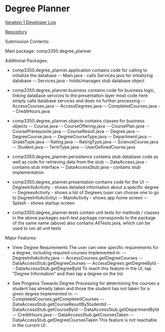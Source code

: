 # Degree Planner

[Iteration 1 Developer Log](https://docs.google.com/document/d/1VlnjG8H_lTQEfeJ99SGC2vxbQOdTMdJD4wwznMJKhIU/edit?usp=sharing)

[Repository](https://github.com/tiffcj/degree-planner.git)

Submission Contents:

Main package: comp3350.degree_planner

Additional Packages:

- comp3350.degree_planner.application
  contains code for calling to initialize the database
  -- Main.java - calls Services.java for initializing database
  -- Services.java - holds/manages stub database object

- comp3350.degree_planner.business
  contains code for business logic, linking database services to the presentation layer
  most code here simply calls database services and does no further processing
  -- AccessCourses.java
  -- AccessDegrees.java
  -- CompletedCourses.java
  -- CreditHours.java

- comp3350.degree_planner.objects
  contains classes for business objects
  -- Course.java
  -- CourseOffering.java
  -- CoursePlan.java
  -- CoursePrerequisite.java
  -- CourseResult.java
  -- Degree.java
  -- DegreeCourse.java
  -- DegreeCourseType.java
  -- Department.java
  -- GradeType.java
  -- Rating.java
  -- RatingType.java
  -- ScienceCourse.java
  -- Student.java
  -- TermType.java
  -- UserDefinedCourse.java

- comp3350.degree_planner.persistence
  contains stub database code as well as code for retrieving data from the stub
  -- DataAccess.java - contains stub interface
  -- DataAccessStub.java - contains stub implementation

- comp3350.degree_planner.presentation
  contains code for the UI
  -- DegreeInfoActivity - shows detailed information about a specific degree
  -- DegreesActivity - shows a list of Degrees (user can choose one to go to DegreeInfoActivity)
  -- MainActivity - shows app home screen
  -- Splash - shows startup screen

- comp3350.degree_planner.tests
  contain unit tests for methods / classes in the above packages
  each test package corresponds to the package of the same name (above)
  also contains AllTests.java, which can be used to run all unit tests

Major Features:

- View Degree Requirements
  The user can view specific requirements for a degree, including required courses
  Implemented in:
  -- DegreeInfoActivity.java
  -- AccessCourses.getDegreeCourses
  -- DataAccessStub.getDegreeCourses
  -- AccessDegrees.getDegreeById
  -- DataAccessStub.getDegreeById
  To reach this feature in the UI, tap "Degree Information" and then tap a degree on the list.
 
- See Progress Towards Degree
  Processing for determining the courses a student has already taken and those the student has not taken for a given degree
  Implemented in:
  -- CompletedCourses.getCompletedCourses
  -- DataAccessStub.getCourseResultByStudentId
  -- DataAccessStub.getCourseById
  -- DataAccessStub.getDepartmentById
  -- CreditHours.java
  -- DataAccessStub.getCoursesTaken
  -- DataAccessStub.getDegreeCoursesTaken
  This feature is not reachable in the current UI.
